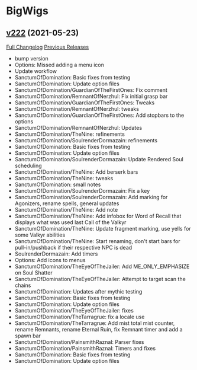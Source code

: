 # BigWigs

## [v222](https://github.com/BigWigsMods/BigWigs/tree/v222) (2021-05-23)
[Full Changelog](https://github.com/BigWigsMods/BigWigs/compare/v221.4...v222) [Previous Releases](https://github.com/BigWigsMods/BigWigs/releases)

- bump version  
- Options: Missed adding a menu icon  
- Update workflow  
- SanctumOfDomination: Basic fixes from testing  
- SanctumOfDomination: Update option files  
- SanctumOfDomination/GuardianOfTheFirstOnes: Fix comment  
- SanctumOfDomination/RemnantOfNerzhul: Fix initial grasp bar  
- SanctumOfDomination/GuardianOfTheFirstOnes: Tweaks  
- SanctumOfDomination/RemnantOfNerzhul: tweaks  
- SanctumOfDomination/GuardianOfTheFirstOnes: Add stopbars to the options  
- SanctumOfDomination/RemnantOfNerzhul: Updates  
- SanctumOfDomination/TheNine: refinements  
- SanctumOfDomination/SoulrenderDormazain: refinements  
- SanctumOfDomination: Basic fixes from testing  
- SanctumOfDomination: Update option files  
- SanctumOfDomination/SoulrenderDormazain: Update Rendered Soul scheduling  
- SanctumOfDomination/TheNine: Add berserk bars  
- SanctumOfDomination/TheNine: tweaks  
- SanctumOfDomination: small notes  
- SanctumOfDomination/SoulrenderDormazain: Fix a key  
- SanctumOfDomination/SoulrenderDormazain: Add marking for Agonizers, rename spells, general updates  
- SanctumOfDomination/TheNine: Add note  
- SanctumOfDomination/TheNine: Add infobox for Word of Recall that displays what was used last Call of the Valkyr  
- SanctumOfDomination/TheNine: Update fragment marking, use yells for some Valkyr abilities  
- SanctumOfDomination/TheNine: Start renaming, don't start bars for pull-in/pushback if their respective NPC is dead  
- SoulrenderDormazain: Add timers  
- Options: Add icons to menus  
- SanctumOfDomination/TheEyeOfTheJailer: Add ME\_ONLY\_EMPHASIZE on Soul Shatter  
- SanctumOfDomination/TheEyeOfTheJailer: Attempt to target scan the chains  
- SanctumOfDomination: Updates after mythic testing  
- SanctumOfDomination: Basic fixes from testing  
- SanctumOfDomination: Update option files  
- SanctumOfDomination/TheEyeOfTheJailer: fixes  
- SanctumOfDomination/TheTarragrue: fix a locale use  
- SanctumOfDomination/TheTarragrue: Add mist total mist counter, rename Remnants, rename Eternal Ruin, fix Remnant timer and add a spawn bar  
- SanctumOfDomination/PainsmithRaznal: Parser fixes  
- SanctumOfDomination/PainsmithRaznal: Timers and fixes  
- SanctumOfDomination: Basic fixes from testing  
- SanctumOfDomination: Update option files  
